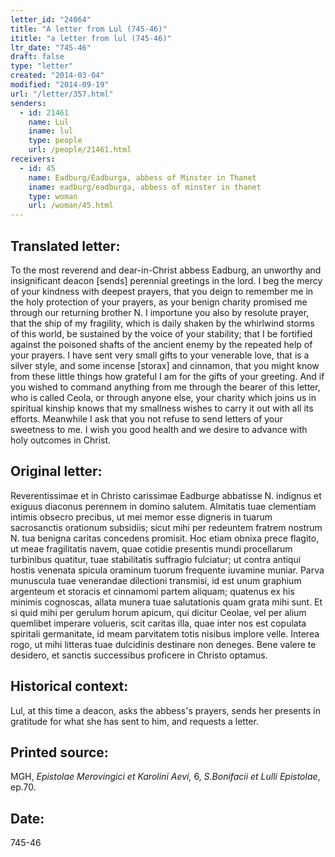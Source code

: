 ```yaml
---
letter_id: "24064"
title: "A letter from Lul (745-46)"
ititle: "a letter from lul (745-46)"
ltr_date: "745-46"
draft: false
type: "letter"
created: "2014-03-04"
modified: "2014-09-19"
url: "/letter/357.html"
senders:
  - id: 21461
    name: Lul
    iname: lul
    type: people
    url: /people/21461.html
receivers:
  - id: 45
    name: Eadburg/Eadburga, abbess of Minster in Thanet
    iname: eadburg/eadburga, abbess of minster in thanet
    type: woman
    url: /woman/45.html
---
```

<h2> Translated letter:</h2>To the most reverend and dear-in-Christ abbess Eadburg, an unworthy and insignificant deacon [sends] perennial greetings in the lord.
I beg the mercy of your kindness with deepest prayers, that you deign to remember me in the holy protection of your prayers, as your benign charity promised me through our returning brother N.  I importune you also by resolute prayer, that the ship of my fragility, which is daily shaken by the whirlwind storms of this world, be sustained by the voice of your stability; that I be fortified against the poisoned shafts of the ancient enemy by the repeated help of your prayers.  I have sent very small gifts to your venerable love, that is a silver style, and some incense [storax] and cinnamon, that you might know from these little things how grateful I am for the gifts of your greeting.  And if you wished to command anything from me through the bearer of this letter, who is called Ceola, or through anyone else, your charity which joins us in spiritual kinship knows that my smallness wishes to carry it out with all its efforts.  Meanwhile I ask that you not refuse to send letters of your sweetness to me.
I wish you good health and we desire to advance with holy outcomes in Christ.
<h2 class="mt-4"> Original letter:</h2>Reverentissimae et in Christo carissimae Eadburge abbatisse N. indignus et exiguus diaconus perennem in domino salutem.
Almitatis tuae clementiam intimis obsecro precibus, ut mei memor esse digneris in tuarum sacrosanctis orationum subsidiis; sicut mihi per redeuntem fratrem nostrum N. tua benigna caritas concedens promisit. Hoc etiam obnixa prece flagito, ut meae fragilitatis navem, quae cotidie presentis mundi procellarum turbinibus quatitur, tuae stabilitatis suffragio fulciatur; ut contra antiqui hostis venenata spicula oraminum tuorum frequente iuvamine muniar. Parva munuscula tuae venerandae dilectioni transmisi, id est unum graphium argenteum et storacis et cinnamomi partem aliquam; quatenus ex his minimis cognoscas, allata munera tuae salutationis quam grata mihi sunt. Et si quid mihi per gerulum horum apicum, qui dicitur Ceolae, vel per alium quemlibet imperare volueris, scit caritas illa, quae inter nos est copulata spiritali germanitate, id meam parvitatem totis nisibus implore velle. Interea rogo, ut mihi litteras tuae dulcidinis destinare non deneges.
Bene valere te desidero, et sanctis successibus proficere in Christo optamus.
<h2 class="mt-4"> Historical context:</h2>Lul, at this time a deacon, asks the abbess's prayers, sends her presents in gratitude for what she has sent to him, and requests a letter.
<h2 class="mt-4"> Printed source:</h2><p>MGH, <em>Epistolae Merovingici et Karolini Aevi,</em> 6, <em>S.Bonifacii et Lulli Epistolae</em>, ep.70.</p><h2 class="mt-4"> Date:</h2>745-46